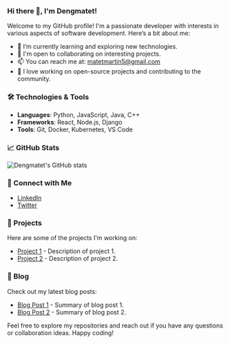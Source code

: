 ### Hi there 👋, I'm Dengmatet!

Welcome to my GitHub profile! I'm a passionate developer with interests in various aspects of software development. Here’s a bit about me:

- 🌱 I’m currently learning and exploring new technologies.
- 💼 I'm open to collaborating on interesting projects.
- 📫 You can reach me at: matetmartin5@gmail.com
- 🚀 I love working on open-source projects and contributing to the community.

### 🛠️ Technologies & Tools

- **Languages**: Python, JavaScript, Java, C++
- **Frameworks**: React, Node.js, Django
- **Tools**: Git, Docker, Kubernetes, VS Code

### 📈 GitHub Stats

![Dengmatet's GitHub stats](https://github-readme-stats.vercel.app/api?username=dengmatet&show_icons=true&theme=radical)

### 🔗 Connect with Me

- [LinkedIn](https://www.linkedin.com/in/dengmatet/)
- [Twitter](https://twitter.com/dengmatet)

### 🌟 Projects

Here are some of the projects I'm working on:

- [Project 1](https://github.com/dengmatet/project1) - Description of project 1.
- [Project 2](https://github.com/dengmatet/project2) - Description of project 2.

### 📝 Blog

Check out my latest blog posts:

- [Blog Post 1](https://yourblog.com/post1) - Summary of blog post 1.
- [Blog Post 2](https://yourblog.com/post2) - Summary of blog post 2.

Feel free to explore my repositories and reach out if you have any questions or collaboration ideas. Happy coding!

